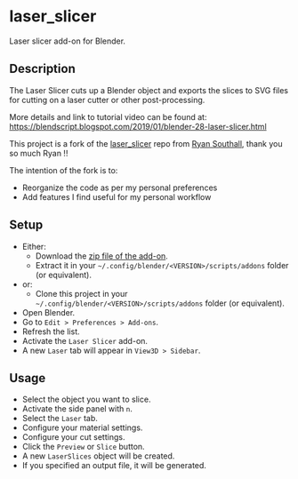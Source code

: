 # laser_slicer
Laser slicer add-on for Blender.


## Description
The Laser Slicer cuts up a Blender object and exports the slices to SVG files for cutting on a laser cutter or other post-processing.

More details and link to tutorial video can be found at: https://blendscript.blogspot.com/2019/01/blender-28-laser-slicer.html

This project is a fork of the [laser_slicer](https://github.com/rgsouthall/laser_slicer) repo from [Ryan Southall](https://github.com/rgsouthall), thank you so much Ryan !!

The intention of the fork is to:
* Reorganize the code as per my personal preferences
* Add features I find useful for my personal workflow


## Setup
* Either:
    * Download the [zip file of the add-on](https://github.com/clvLabs/laser_slicer/archive/refs/heads/master.zip).
    * Extract it in your `~/.config/blender/<VERSION>/scripts/addons` folder (or equivalent).
* or:
    * Clone this project in your `~/.config/blender/<VERSION>/scripts/addons` folder (or equivalent).
* Open Blender.
* Go to `Edit > Preferences > Add-ons`.
* Refresh the list.
* Activate the `Laser Slicer` add-on.
* A new `Laser` tab will appear in `View3D > Sidebar`.

## Usage
* Select the object you want to slice.
* Activate the side panel with `n`.
* Select the `Laser` tab.
* Configure your material settings.
* Configure your cut settings.
* Click the `Preview` or `Slice` button.
* A new `LaserSlices` object will be created.
* If you specified an output file, it will be generated.
